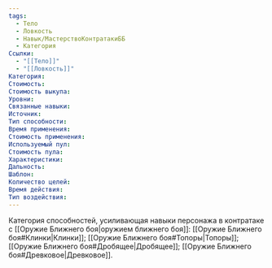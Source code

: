 ```yaml
---
tags:
  - Тело
  - Ловкость
  - Навык/МастерствоКонтратакиББ
  - Категория
Ссылки:
  - "[[Тело]]"
  - "[[Ловкость]]"
Категория: 
Стоимость:
Стоимость выкупа:
Уровни:
Связанные навыки:
Источник:
Тип способности:
Время применения:
Стоимость применения:
Используемый пул:
Стоимость пула:
Характеристики:
Дальность:
Шаблон:
Количество целей:
Время действия:
Тип воздействия:
---
```

Категория способностей, усиливающая навыки персонажа в контратаке с [[Оружие Ближнего боя|оружием ближнего боя]]: [[Оружие Ближнего боя#Клинки|Клинки]]; [[Оружие Ближнего боя#Топоры|Топоры]]; [[Оружие Ближнего боя#Дробящее|Дробящее]]; [[Оружие Ближнего боя#Древковое|Древковое]]. 